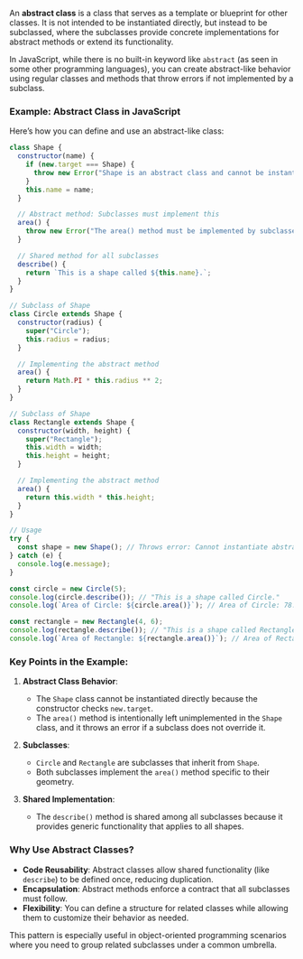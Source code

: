 An **abstract class** is a class that serves as a template or blueprint for other classes. It is not intended to be instantiated directly, but instead to be subclassed, where the subclasses provide concrete implementations for abstract methods or extend its functionality.

In JavaScript, while there is no built-in keyword like `abstract` (as seen in some other programming languages), you can create abstract-like behavior using regular classes and methods that throw errors if not implemented by a subclass.

### Example: Abstract Class in JavaScript

Here’s how you can define and use an abstract-like class:

```javascript
class Shape {
  constructor(name) {
    if (new.target === Shape) {
      throw new Error("Shape is an abstract class and cannot be instantiated directly.");
    }
    this.name = name;
  }

  // Abstract method: Subclasses must implement this
  area() {
    throw new Error("The area() method must be implemented by subclasses.");
  }

  // Shared method for all subclasses
  describe() {
    return `This is a shape called ${this.name}.`;
  }
}

// Subclass of Shape
class Circle extends Shape {
  constructor(radius) {
    super("Circle");
    this.radius = radius;
  }

  // Implementing the abstract method
  area() {
    return Math.PI * this.radius ** 2;
  }
}

// Subclass of Shape
class Rectangle extends Shape {
  constructor(width, height) {
    super("Rectangle");
    this.width = width;
    this.height = height;
  }

  // Implementing the abstract method
  area() {
    return this.width * this.height;
  }
}

// Usage
try {
  const shape = new Shape(); // Throws error: Cannot instantiate abstract class
} catch (e) {
  console.log(e.message);
}

const circle = new Circle(5);
console.log(circle.describe()); // "This is a shape called Circle."
console.log(`Area of Circle: ${circle.area()}`); // Area of Circle: 78.54...

const rectangle = new Rectangle(4, 6);
console.log(rectangle.describe()); // "This is a shape called Rectangle."
console.log(`Area of Rectangle: ${rectangle.area()}`); // Area of Rectangle: 24
```

### Key Points in the Example:
1. **Abstract Class Behavior**:
   - The `Shape` class cannot be instantiated directly because the constructor checks `new.target`.
   - The `area()` method is intentionally left unimplemented in the `Shape` class, and it throws an error if a subclass does not override it.

2. **Subclasses**:
   - `Circle` and `Rectangle` are subclasses that inherit from `Shape`. 
   - Both subclasses implement the `area()` method specific to their geometry.

3. **Shared Implementation**:
   - The `describe()` method is shared among all subclasses because it provides generic functionality that applies to all shapes.

### Why Use Abstract Classes?
- **Code Reusability**: Abstract classes allow shared functionality (like `describe`) to be defined once, reducing duplication.
- **Encapsulation**: Abstract methods enforce a contract that all subclasses must follow.
- **Flexibility**: You can define a structure for related classes while allowing them to customize their behavior as needed.

This pattern is especially useful in object-oriented programming scenarios where you need to group related subclasses under a common umbrella.
